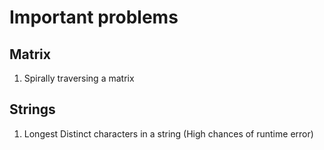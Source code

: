 # Important problems

## Matrix 

1. Spirally traversing a matrix

## Strings

1. Longest Distinct characters in a string (High chances of runtime error)
